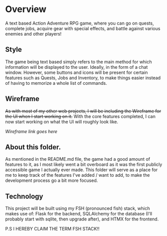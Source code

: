 # Overview

A text based Action Adventure RPG game, where you can go on quests, complete jobs, acquire gear with special effects, and battle against various enemies and other players!

## Style

The game being text based simply refers to the main method for which information will be displayed to the user.
Ideally, in the form of a chat window. However, some buttons and icons will be present for certain features such as Quests, Jobs and Inventory, to make things easier instead of having to memorize a whole list of commands.

## Wireframe

~~As with most of my other web projects, I will be including the Wireframe for the UI when I start working on it.~~
With the core features completed, I can now start working on what the UI will roughly look like.

_Wireframe link goes here_

## About this folder.

As mentioned in the README.md file, the game had a good amount of features to it, as I most likely went a bit overboard as it was the first publicly accessible game I actually ever made. This folder will serve as a place for me to keep track of the features I've added / want to add, to make the development process go a bit more focused.

## Technology

This project will be built using my FSH (pronounced fish) stack, which makes use of:
Flask for the backend, SQLAlchemy for the database (I'll probably start with sqlite, then upgrade after), and HTMX for the frontend.

P.S I HEREBY CLAIM THE TERM FSH STACK!!
